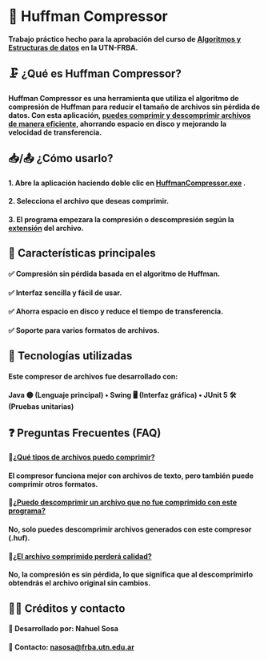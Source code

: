 # 📜 Huffman Compressor 
#### Trabajo práctico hecho para la aprobación del curso de <ins>Algoritmos y Estructuras de datos</ins> en la UTN-FRBA.

## 🗜️ ¿Qué es Huffman Compressor?
#### Huffman Compressor es una herramienta que utiliza el algoritmo de compresión de Huffman para reducir el tamaño de archivos sin pérdida de datos. Con esta aplicación, <ins>puedes comprimir y descomprimir archivos de manera eficiente</ins>, ahorrando espacio en disco y mejorando la velocidad de transferencia.

## 📥/📤 ¿Cómo usarlo?
#### 1. Abre la aplicación haciendo doble clic en <ins>HuffmanCompressor.exe</ins> .
#### 2. Selecciona el archivo que deseas comprimir.
#### 3. El programa empezara la compresión o descompresión según la <ins>extensión</ins> del archivo.

## 🎯 Características principales
#### ✅ Compresión sin pérdida basada en el algoritmo de Huffman.
#### ✅ Interfaz sencilla y fácil de usar.
#### ✅ Ahorra espacio en disco y reduce el tiempo de transferencia.
#### ✅ Soporte para varios formatos de archivos.

## 🔧 Tecnologías utilizadas
#### Este compresor de archivos fue desarrollado con:
#### Java 🟡 (Lenguaje principal)  •  Swing 🖥️ (Interfaz gráfica)  •  JUnit 5 🛠️ (Pruebas unitarias)

## ❓ Preguntas Frecuentes (FAQ)
#### 🔹<ins>¿Qué tipos de archivos puedo comprimir?</ins>
#### El compresor funciona mejor con archivos de texto, pero también puede comprimir otros formatos.

#### 🔹<ins>¿Puedo descomprimir un archivo que no fue comprimido con este programa?</ins>
#### No, solo puedes descomprimir archivos generados con este compresor (.huf).

#### 🔹<ins>¿El archivo comprimido perderá calidad?</ins>
#### No, la compresión es sin pérdida, lo que significa que al descomprimirlo obtendrás el archivo original sin cambios.

## 👨‍💻 Créditos y contacto
#### 📌 Desarrollado por: Nahuel Sosa
#### 📧 Contacto: nasosa@frba.utn.edu.ar
